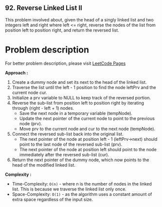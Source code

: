 ## 92. Reverse Linked List II

This problem involved about, given the head of a singly linked list and two integers left and right where left <= right, reverse the nodes of the list from position left to position right, and return the reversed list.

# Problem description

For better problem description, please visit [LeetCode Pages](https://leetcode.com/problems/reverse-linked-list-ii/description)

**Approach :**<br/>

1. Create a dummy node and set its next to the head of the linked list.
2. Traverse the list until the left - 1 position to find the node leftPrv and the current node cur.
3. Initialize a prv variable to NULL to keep track of the reversed portion.
4. Reverse the sub-list from position left to position right by iterating through (right - left + 1) nodes.
    - Save the next node in a temporary variable (tempNode).
    - Update the next pointer of the current node to point to the previous node (prv).
    - Move prv to the current node and cur to the next node (tempNode).
5. Connect the reversed sub-list back into the original list.
    - The next pointer of the node at position left - 1 (leftPrv->next) should point to the last node of the reversed sub-list (prv).
    - The next pointer of the node at position left should point to the node immediately after the reversed sub-list (cur).
6. Return the next pointer of the dummy node, which now points to the head of the modified linked list.

**Complexity :**<br/>

-   Time-Complexity: `O(n)` - where n is the number of nodes in the linked list. This is because we traverse the linked list only once.
-   Space-Complexity: `O(1)` - as the algorithm uses a constant amount of extra space regardless of the input size.
